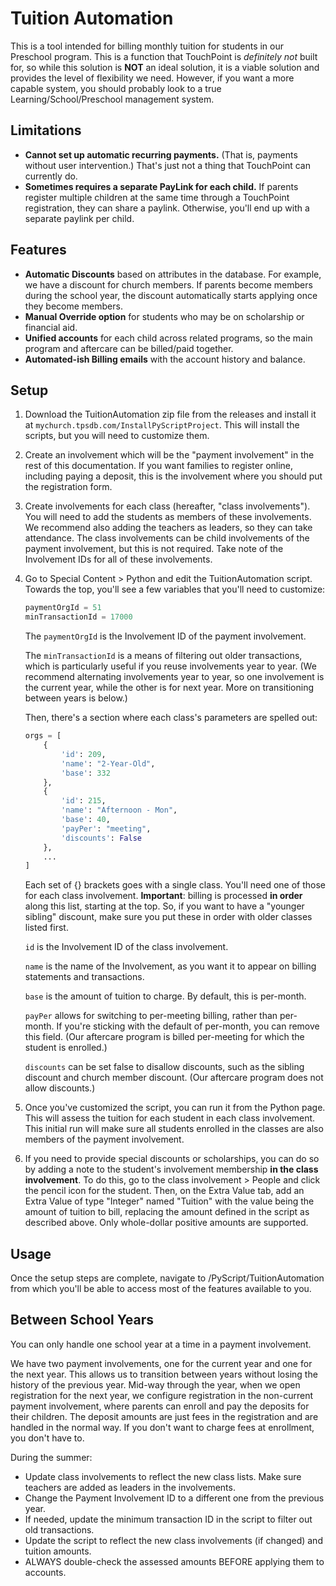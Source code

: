 # Tuition Automation

This is a tool intended for billing monthly tuition for students in our Preschool program.  This is a function
that TouchPoint is *definitely not* built for, so while this solution is  **NOT** an ideal solution, it is a viable
solution and provides the level of flexibility we need.  However, if you want a more capable system, you should probably
look to a true Learning/School/Preschool management system.

## Limitations
- **Cannot set up automatic recurring payments.**  (That is, payments without user intervention.)  That's just not a thing that TouchPoint can currently do.
- **Sometimes requires a separate PayLink for each child.**  If parents register multiple children at the same time through a TouchPoint registration, they can share a paylink.  Otherwise, you'll end up with a separate paylink per child.

## Features
- **Automatic Discounts** based on attributes in the database.  For example, we have a discount for church members.  If parents become members during the school year, the discount automatically starts applying once they become members.
- **Manual Override option** for students who may be on scholarship or financial aid.
- **Unified accounts** for each child across related programs, so the main program and aftercare can be billed/paid together.
- **Automated-ish Billing emails** with the account history and balance.

## Setup
1.  Download the TuitionAutomation zip file from the releases and install it at `mychurch.tpsdb.com/InstallPyScriptProject`.
    This will install the scripts, but you will need to customize them.
2.  Create an involvement which will be the "payment involvement" in the rest of this documentation.  If you want families to register online, including paying a deposit, this is the involvement where you should put the registration form. 
3.  Create involvements for each class (hereafter, "class involvements").  You will need to add the students as members of these involvements.  We recommend also adding the teachers as leaders, so they can take attendance.   The class involvements can be child involvements of
    the payment involvement, but this is not required. Take note of the Involvement IDs for all of these involvements. 
4.  Go to Special Content > Python and edit the TuitionAutomation script. Towards the top, you'll see a few variables that you'll need to customize:
    ```python
    paymentOrgId = 51
    minTransactionId = 17000
    ```
    The `paymentOrgId` is the Involvement ID of the payment involvement.

    The `minTransactionId` is a means of filtering out older transactions, which is particularly useful if you reuse involvements year to year.  (We recommend alternating involvements year to year, so one involvement is the current year, while the other is for next year.  More on transitioning between years is below.)

    Then, there's a section where each class's parameters are spelled out:
    ```python
    orgs = [
        {
            'id': 209,
            'name': "2-Year-Old",
            'base': 332
        },
        {
            'id': 215,
            'name': "Afternoon - Mon",
            'base': 40,
            'payPer': "meeting",
            'discounts': False
        },
        ...
    ]
    ```
    Each set of {} brackets goes with a single class.  You'll need one of those for each class involvement.  **Important**:
    billing is processed **in order** along this list, starting at the top.  So, if you want to have a "younger sibling"
    discount, make sure you put these in order with older classes listed first.

    `id` is the Involvement ID of the class involvement.

    `name` is the name of the Involvement, as you want it to appear on billing statements and transactions.

    `base` is the amount of tuition to charge.  By default, this is per-month.

    `payPer` allows for switching to per-meeting billing, rather than per-month.  If you're sticking with the default of per-month, you can remove this field.  (Our aftercare program is billed per-meeting for which the student is enrolled.)

    `discounts` can be set false to disallow discounts, such as the sibling discount and church member discount. (Our aftercare program does not allow discounts.)
5.  Once you've customized the script, you can run it from the Python page.  This will assess the tuition for each student in each class involvement.  This initial run will make sure all students enrolled in the classes are also members of the payment involvement. 
6.  If you need to provide special discounts or scholarships, you can do so by adding a note to the student's involvement membership **in the class involvement**.  To do this, go to the class involvement > People and click the pencil icon for the student.  Then, on the Extra Value tab, add an Extra Value of type "Integer" named "Tuition" with the value being the amount of tuition to bill, replacing the amount defined in the script as described above.  Only whole-dollar positive amounts are supported.

## Usage
Once the setup steps are complete, navigate to /PyScript/TuitionAutomation from which you'll be able to access most of
the features available to you.

## Between School Years

You can only handle one school year at a time in a payment involvement.

We have two payment involvements, one for the current year and one for the next year.  This allows us to transition between years without losing the history of the previous year. 
Mid-way through the year, when we open registration for the next year, we configure registration in the non-current payment involvement, where parents can enroll and pay the deposits for their children.  The deposit amounts are just fees in the registration and are handled in the normal way.  If you don't want to charge fees at enrollment, you don't have to.

During the summer:
- Update class involvements to reflect the new class lists. Make sure teachers are added as leaders in the involvements.
- Change the Payment Involvement ID to a different one from the previous year. 
- If needed, update the minimum transaction ID in the script to filter out old transactions.
- Update the script to reflect the new class involvements (if changed) and tuition amounts.
- ALWAYS double-check the assessed amounts BEFORE applying them to accounts.

